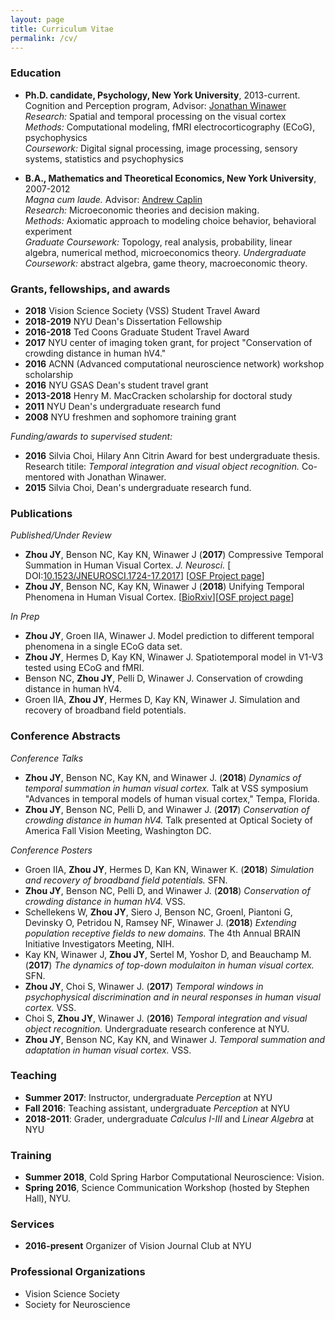 ```yaml
---
layout: page
title: Curriculum Vitae
permalink: /cv/
---
```


### Education

* **Ph.D. candidate, Psychology, New York University**, 2013-current.  
  Cognition and Perception program, Advisor: [Jonathan Winawer](https://wp.nyu.edu/winawerlab/)  
  *Research:* Spatial and temporal processing on the visual cortex      
  *Methods:* Computational modeling, fMRI electrocorticography (ECoG), psychophysics    
  *Coursework:* Digital signal processing, image processing, sensory systems, statistics and psychophysics
  
* **B.A., Mathematics and Theoretical Economics, New York University**, 2007-2012  
  *Magna cum laude.* Advisor: [Andrew Caplin](https://wp.nyu.edu/andrewcaplin/)  
  *Research:* Microeconomic theories and decision making.   
  *Methods:* Axiomatic approach to modeling choice behavior, behavioral experiment      
  *Graduate Coursework:* Topology, real analysis, probability, linear algebra, numerical method, microeconomics theory. 
  *Undergraduate Coursework:* abstract algebra, game theory, macroeconomic theory.
  
### Grants, fellowships, and awards

* **2018**       Vision Science Society (VSS) Student Travel Award  
* **2018-2019**  NYU Dean's Dissertation Fellowship
* **2016-2018**  Ted Coons Graduate Student Travel Award
* **2017**       NYU center of imaging token grant, for project "Conservation of crowding distance in human hV4." 
* **2016**       ACNN (Advanced computational neuroscience network) workshop scholarship
* **2016**       NYU GSAS Dean's student travel grant
* **2013-2018**  Henry M. MacCracken scholarship for doctoral study
* **2011**       NYU Dean's undergraduate research fund
* **2008**       NYU freshmen and sophomore training grant

*Funding/awards to supervised student:*
* **2016**  Silvia Choi, Hilary Ann Citrin Award for best undergraduate thesis. Research titile: *Temporal integration and visual object recognition.* Co-mentored with Jonathan Winawer.
* **2015**  Silvia Choi, Dean's undergraduate research fund.

### Publications

*Published/Under Review*
* **Zhou JY**, Benson NC, Kay KN, Winawer J (**2017**) Compressive Temporal Summation in Human Visual
  Cortex. _J. Neurosci._ [ DOI:[10.1523/JNEUROSCI.1724-17.2017](https://doi.org/10.1523/JNEUROSCI.1724-17.2017)] [[OSF Project page](https://osf.io/v843t/wiki/home/)]
* **Zhou JY**, Benson NC, Kay KN, Winawer J (**2018**) Unifying Temporal Phenomena in Human Visual Cortex. [[BioRxiv](https://www.biorxiv.org/content/early/2018/07/08/108639)][[OSF project page](https://osf.io/z7e3t/)]

*In Prep*
* **Zhou JY**, Groen IIA, Winawer J. Model prediction to different temporal phenomena in a single ECoG data set.
* **Zhou JY**, Hermes D, Kay KN, Winawer J. Spatiotemporal model in V1-V3 tested using ECoG and fMRI.
* Benson NC, **Zhou JY**, Pelli D, Winawer J. Conservation of crowding distance in human hV4. 
* Groen IIA, **Zhou JY**, Hermes D, Kay KN, Winawer J. Simulation and recovery of broadband field potentials.


### Conference Abstracts

*Conference Talks*
* **Zhou JY**, Benson NC, Kay KN, and Winawer J. (**2018**) *Dynamics of temporal summation in human visual cortex.* Talk at VSS symposium "Advances   in temporal models of human visual cortex," Tempa, Florida.
* **Zhou JY**, Benson NC, Pelli D, and Winawer J. (**2017**) *Conservation of crowding distance in human hV4.* Talk presented at Optical Society of America Fall Vision Meeting, Washington DC.

*Conference Posters*
* Groen IIA, **Zhou JY**, Hermes D, Kan KN, Winawer K. (**2018**) *Simulation and recovery of broadband field potentials.* SFN.
* **Zhou JY**, Benson NC, Pelli D, and Winawer J. (**2018**) *Conservation of crowding distance in human hV4.* VSS.
* Schellekens W, **Zhou JY**, Siero J, Benson NC, GroenI, Piantoni G, Devinsky O, Petridou N, Ramsey NF, Winawer J. (**2018**) *Extending   population receptive fields to new domains.* The 4th Annual BRAIN Initiative Investigators Meeting, NIH. 
* Kay KN, Winawer J, **Zhou JY**, Sertel M, Yoshor D, and Beauchamp M. (**2017**) *The dynamics of top-down modulaiton in human visual       cortex.* SFN.
* **Zhou JY**, Choi S, Winawer J. (**2017**) *Temporal windows in psychophysical discrimination and in neural responses in human visual     cortex.* VSS.
* Choi S, **Zhou JY**, Winawer J. (**2016**) *Temporal integration and visual object recognition.* Undergraduate research conference at     NYU.
* **Zhou JY**, Benson NC, Kay KN, and Winawer J. *Temporal summation and adaptation in human visual cortex.* VSS.

### Teaching

* **Summer 2017**: Instructor, undergraduate *Perception* at NYU
* **Fall 2016**: Teaching assistant, undergraduate *Perception* at NYU
* **2018-2011**: Grader, undergraduate *Calculus I-III* and *Linear Algebra* at NYU

### Training

* **Summer 2018**, Cold Spring Harbor Computational Neuroscience: Vision.
* **Spring 2016**, Science Communication Workshop (hosted by Stephen Hall), NYU.

### Services

* **2016-present** Organizer of Vision Journal Club at NYU 

### Professional Organizations

* Vision Science Society
* Society for Neuroscience



